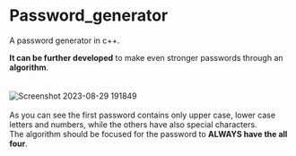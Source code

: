 # Password_generator
A password generator in c++.<br/>

**It can be further developed** to make even stronger passwords through an **algorithm**.<br/>
<br/>
<br/>
![Screenshot 2023-08-29 191849](https://github.com/code-grow/Password_generator/assets/57804478/3de16175-503d-44e9-a6d1-38bd4e3e2d78)<br/>
<br/>
As you can see the first password contains only upper case, lower case letters and numbers, while the others have also special characters.<br/>
The algorithm should be focused for the password to **ALWAYS have the all four**.<br/>

